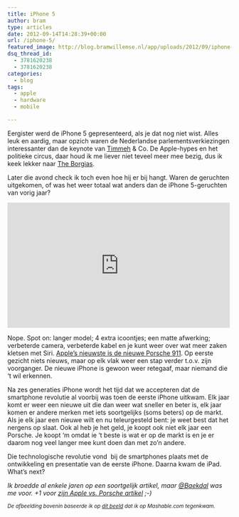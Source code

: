 ```yaml
---
title: iPhone 5
author: bram
type: articles
date: 2012-09-14T14:28:39+00:00
url: /iphone-5/
featured_image: http://blog.bramwillemse.nl/app/uploads/2012/09/iphone-51.png
dsq_thread_id:
  - 3781620238
  - 3781620238
categories:
  - blog
tags:
  - apple
  - hardware
  - mobile

---
```

<p class="lead">
  Eergister werd de iPhone 5 gepresenteerd, als je dat nog niet wist. Alles leuk en aardig, maar opzich waren de Nederlandse parlementsverkiezingen interessanter dan de keynote van <a title="Lees eens iets over Tim Cook" href="http://en.wikipedia.org/wiki/Tim_Cook" target="_blank">Timmeh</a> & Co. De Apple-hypes en het politieke circus, daar houd ik me liever niet teveel meer mee bezig, dus ik keek lekker naar <a title="Tv-serie 'The Borgias' op IMDb" href="http://www.imdb.com/title/tt1582457/" target="_blank">The Borgias</a>.
</p>

<!--more-->


  
Later die avond check ik toch even hoe hij er bij hangt. Waren de geruchten uitgekomen, of was het weer totaal wat anders dan de iPhone 5-geruchten van vorig jaar?

<div class="box box-video">
  <iframe width="500" height="281" src="http://www.youtube.com/embed/PBfPS8vwTzE?feature=oembed" frameborder="0" allowfullscreen></iframe>
</div>

Nope. Spot on: langer model; 4 extra icoontjes; een matte afwerking; verbeterde camera, verbeterde kabel en je kunt weer over wat meer zaken kletsen met Siri. <a title="'Apple is the new Porsche' door Baekdal" href="http://www.baekdal.com/insights/apple-is-the-new-porsche-911" target="_blank">Apple&#8217;s nieuwste is de nieuwe Porsche 911</a>. Op eerste gezicht niets nieuws, maar op elk vlak weer een stap verder t.o.v. zijn voorganger. De nieuwe iPhone is gewoon weer retegaaf, maar niemand die &#8216;t wil erkennen.

Na zes generaties iPhone wordt het tijd dat we accepteren dat de smartphone revolutie al voorbij was toen de eerste iPhone uitkwam. Elk jaar komt er weer een nieuwe uit die dan weer wat sneller en beter is, elk jaar komen er andere merken met iets soortgelijks (soms beters) op de markt. Als je elk jaar een nieuwe wilt en nu teleurgesteld bent: je weet best dat het nergens op slaat. Ook al heb je het geld, je koopt ook niet elk jaar een Porsche. Je koopt &#8216;m omdat ie &#8216;t beste is wat er op de markt is en je er daarom nog veel langer mee kunt doen dan met zo&#8217;n andere.

Die technologische revolutie vond  bij de smartphones plaats met de ontwikkeling en presentatie van de eerste iPhone. Daarna kwam de iPad. What&#8217;s next?

_Ik broedde al enkele jaren op een soortgelijk artikel, maar <a title="Baekdal op Twitter" href="http://twitter.com/baekdal" target="_blank">@Baekdal</a> was me voor. +1 voor <a title="&quot;Apple is the new Porsche&quot; door Baekdal" href="http://www.baekdal.com/insights/apple-is-the-new-porsche-911" target="_blank">zijn Apple vs. Porsche artikel</a> ;-)_

<small><em>De afbeelding bovenin baseerde ik op <a title="iPhone 10 op Mashable" href="http://mashable.com/2012/09/13/iphone-10/" target="_blank">dit beeld</a> dat ik op Mashable.com tegenkwam.</em></small>